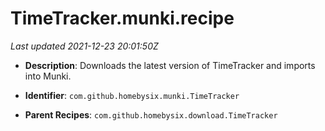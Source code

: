 # TimeTracker.munki.recipe

_Last updated 2021-12-23 20:01:50Z_

- **Description**: Downloads the latest version of TimeTracker and imports into Munki.

- **Identifier**: `com.github.homebysix.munki.TimeTracker`

- **Parent Recipes**: `com.github.homebysix.download.TimeTracker`
